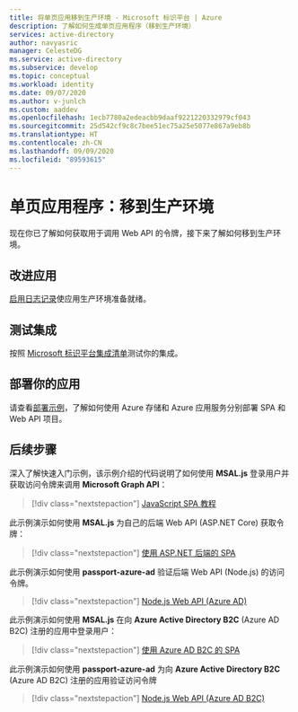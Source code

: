 ```yaml
---
title: 将单页应用移到生产环境 - Microsoft 标识平台 | Azure
description: 了解如何生成单页应用程序（移到生产环境）
services: active-directory
author: navyasric
manager: CelesteDG
ms.service: active-directory
ms.subservice: develop
ms.topic: conceptual
ms.workload: identity
ms.date: 09/07/2020
ms.author: v-junlch
ms.custom: aaddev
ms.openlocfilehash: 1ecb7780a2edeacbb9daaf9221220332979cf043
ms.sourcegitcommit: 25d542cf9c8c7bee51ec75a25e5077e867a9eb8b
ms.translationtype: HT
ms.contentlocale: zh-CN
ms.lasthandoff: 09/09/2020
ms.locfileid: "89593615"
---
```

# <a name="single-page-application-move-to-production"></a>单页应用程序：移到生产环境

现在你已了解如何获取用于调用 Web API 的令牌，接下来了解如何移到生产环境。

## <a name="improve-your-app"></a>改进应用

[启用日志记录](msal-logging.md)使应用生产环境准备就绪。

## <a name="test-your-integration"></a>测试集成

按照 [Microsoft 标识平台集成清单](identity-platform-integration-checklist.md)测试你的集成。

## <a name="deploy-your-app"></a>部署你的应用

请查看[部署示例](https://github.com/Azure-Samples/ms-identity-javascript-angular-spa-aspnet-webapi-multitenant/tree/master/Chapter3)，了解如何使用 Azure 存储和 Azure 应用服务分别部署 SPA 和 Web API 项目。 

## <a name="next-steps"></a>后续步骤

深入了解快速入门示例，该示例介绍的代码说明了如何使用 **MSAL.js** 登录用户并获取访问令牌来调用 **Microsoft Graph API**：

> [!div class="nextstepaction"]
> [JavaScript SPA 教程](./tutorial-v2-javascript-spa.md)

此示例演示如何使用 **MSAL.js** 为自己的后端 Web API (ASP.NET Core) 获取令牌：

> [!div class="nextstepaction"]
> [使用 ASP.NET 后端的 SPA](https://github.com/Azure-Samples/ms-identity-javascript-angular-spa-aspnetcore-webapi)

此示例演示如何使用 **passport-azure-ad** 验证后端 Web API (Node.js) 的访问令牌。

> [!div class="nextstepaction"]
> [Node.js Web API (Azure AD)](https://github.com/Azure-Samples/active-directory-javascript-nodejs-webapi-v2)

此示例演示如何使用 **MSAL.js** 在向 **Azure Active Directory B2C** (Azure AD B2C) 注册的应用中登录用户：

> [!div class="nextstepaction"]
> [使用 Azure AD B2C 的 SPA](https://github.com/Azure-Samples/active-directory-b2c-javascript-msal-singlepageapp)

此示例演示如何使用 **passport-azure-ad** 为向 **Azure Active Directory B2C** (Azure AD B2C) 注册的应用验证访问令牌

> [!div class="nextstepaction"]
> [Node.js Web API (Azure AD B2C)](https://github.com/Azure-Samples/active-directory-b2c-javascript-nodejs-webapi)

